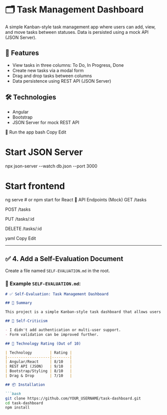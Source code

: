 ﻿# 🗂️ Task Management Dashboard

A simple Kanban-style task management app where users can add, view, and move tasks between statuses. Data is persisted using a mock API (JSON Server).

## 🚀 Features

- View tasks in three columns: To Do, In Progress, Done
- Create new tasks via a modal form
- Drag and drop tasks between columns
- Data persistence using REST API (JSON Server)

## 🛠️ Technologies

- Angular
- Bootstrap
- JSON Server for mock REST API

🔧 Run the app
bash
Copy
Edit
# Start JSON Server
npx json-server --watch db.json --port 3000

# Start frontend
ng serve  # or npm start for React
📁 API Endpoints (Mock)
GET /tasks

POST /tasks

PUT /tasks/:id

DELETE /tasks/:id

yaml
Copy
Edit

---

## ✅ 4. Add a Self-Evaluation Document

Create a file named `SELF-EVALUATION.md` in the root.

### 📝 Example `SELF-EVALUATION.md`:

```markdown
# ✅ Self-Evaluation: Task Management Dashboard

## 🔹 Summary

This project is a simple Kanban-style task dashboard that allows users to manage tasks visually. The core features like viewing, adding, and dragging tasks work as expected. The UI is responsive and uses Bootstrap for layout. JSON Server is used to persist task data.

## 🔹 Self-Criticism

- I didn't add authentication or multi-user support.
- Form validation can be improved further.

## 🔹 Technology Rating (Out of 10)

| Technology        | Rating |
|-------------------|--------|
| Angular/React     | 8/10   |
| REST API (JSON)   | 9/10   |
| Bootstrap/Styling | 8/10   |
| Drag & Drop       | 7/10   |

## 📦 Installation

```bash
git clone https://github.com/YOUR_USERNAME/task-dashboard.git
cd task-dashboard
npm install
